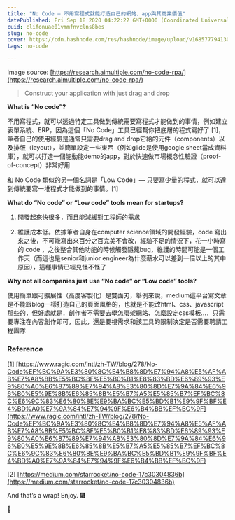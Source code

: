 ```yaml
---
title: "No Code — 不用寫程式就能打造自己的網站、app與其商業價值"
datePublished: Fri Sep 18 2020 04:22:22 GMT+0000 (Coordinated Universal Time)
cuid: clifonuae01vmmfnvclns8bes
slug: no-code
cover: https://cdn.hashnode.com/res/hashnode/image/upload/v1685777941309/370f5c06-6c8c-42bb-9842-2604abbccaf5.png
tags: no-code

---
```


Image source: [https://research.aimultiple.com/no-code-rpa/](https://research.aimultiple.com/no-code-rpa/)

> Construct your application with just drag and drop

**What is “No code”?**

不用寫程式，就可以透過特定工具做到傳統需要寫程式才能做到的事情，例如建立表單系統、ERP，因為這個「No Code」工具已經幫你把底層的程式寫好了 \[1\]，筆者自己的使用經驗是通常只需要drag and drop它給的元件（components）以及排版（layout），並簡單設定一些東西（例如glide是使用google sheet當成資料庫），就可以打造一個能動能demo的app，對於快速做市場概念性驗證（proof-of-concept）非常好用

和 No Code 類似的另一個名詞是「Low Code」— 只要寫少量的程式，就可以達到傳統要寫一堆程式才能做到的事情。\[1\]

**What do “No code” or “Low code” tools mean for startups?**

1. 開發起來快很多，而且能減緩對工程師的需求
    
2. 維護成本低。依據筆者自身在computer science領域的開發經驗，code 寫出來之後，不可能寫出來百分之百完美不會改，經驗不足的情況下，花一小時寫的 code ，之後整合其他功能的時候觸發隱藏bug，維護的時間可能是一個工作天（而這也是senior和junior engineer為什麼薪水可以差到一倍以上的其中原因），這種事情已經見怪不怪了
    

**Why not all companies just use “No code” or “Low code” tools?**

使用簡單跟可擴展性（高度客製化）是雙面刃，舉例來說，medium這平台寫文章是不能跟blog一樣打造自己的頁面風格的，也就是不能改html、css、javascript那些的，但好處就是，創作者不需要去學怎麼架網站、怎麼設定css模板…，只需要專注在內容創作即可，因此，還是要視需求和該工具的限制決定是否需要聘請工程團隊

### Reference

\[1\] [https://www.ragic.com/intl/zh-TW/blog/278/No-Code%EF%BC%9A%E3%80%8C%E4%B8%8D%E7%94%A8%E5%AF%AB%E7%A8%8B%E5%BC%8F%E5%B0%B1%E8%83%BD%E6%89%93%E9%80%A0%E6%87%89%E7%94%A8%E3%80%8D%E7%9A%84%E6%96%B0%E5%9E%8B%E6%85%8B%E5%B7%A5%E5%85%B7%EF%BC%8C%E6%9C%83%E6%80%8E%E9%BA%BC%E5%BD%B1%E9%9F%BF%E4%BD%A0%E7%9A%84%E7%94%9F%E6%B4%BB%EF%BC%9F](https://www.ragic.com/intl/zh-TW/blog/278/No-Code%EF%BC%9A%E3%80%8C%E4%B8%8D%E7%94%A8%E5%AF%AB%E7%A8%8B%E5%BC%8F%E5%B0%B1%E8%83%BD%E6%89%93%E9%80%A0%E6%87%89%E7%94%A8%E3%80%8D%E7%9A%84%E6%96%B0%E5%9E%8B%E6%85%8B%E5%B7%A5%E5%85%B7%EF%BC%8C%E6%9C%83%E6%80%8E%E9%BA%BC%E5%BD%B1%E9%9F%BF%E4%BD%A0%E7%9A%84%E7%94%9F%E6%B4%BB%EF%BC%9F)

\[2\] [https://medium.com/starrocket/no-code-17c30304836b](https://medium.com/starrocket/no-code-17c30304836b)

And that’s a wrap! Enjoy. 🎆

👏